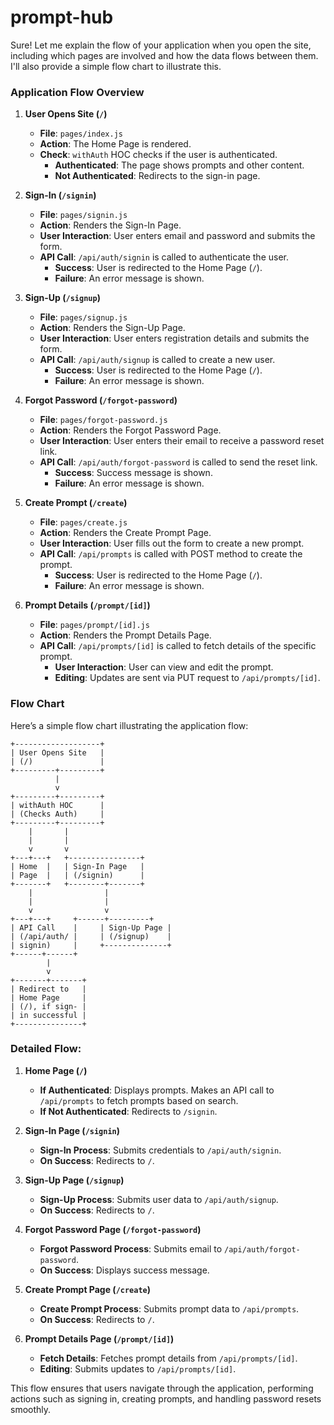 # prompt-hub
Sure! Let me explain the flow of your application when you open the site, including which pages are involved and how the data flows between them. I'll also provide a simple flow chart to illustrate this.

### Application Flow Overview

1. **User Opens Site (`/`)**
   - **File**: `pages/index.js`
   - **Action**: The Home Page is rendered.
   - **Check**: `withAuth` HOC checks if the user is authenticated.
     - **Authenticated**: The page shows prompts and other content.
     - **Not Authenticated**: Redirects to the sign-in page.

2. **Sign-In (`/signin`)**
   - **File**: `pages/signin.js`
   - **Action**: Renders the Sign-In Page.
   - **User Interaction**: User enters email and password and submits the form.
   - **API Call**: `/api/auth/signin` is called to authenticate the user.
     - **Success**: User is redirected to the Home Page (`/`).
     - **Failure**: An error message is shown.

3. **Sign-Up (`/signup`)**
   - **File**: `pages/signup.js`
   - **Action**: Renders the Sign-Up Page.
   - **User Interaction**: User enters registration details and submits the form.
   - **API Call**: `/api/auth/signup` is called to create a new user.
     - **Success**: User is redirected to the Home Page (`/`).
     - **Failure**: An error message is shown.

4. **Forgot Password (`/forgot-password`)**
   - **File**: `pages/forgot-password.js`
   - **Action**: Renders the Forgot Password Page.
   - **User Interaction**: User enters their email to receive a password reset link.
   - **API Call**: `/api/auth/forgot-password` is called to send the reset link.
     - **Success**: Success message is shown.
     - **Failure**: An error message is shown.

5. **Create Prompt (`/create`)**
   - **File**: `pages/create.js`
   - **Action**: Renders the Create Prompt Page.
   - **User Interaction**: User fills out the form to create a new prompt.
   - **API Call**: `/api/prompts` is called with POST method to create the prompt.
     - **Success**: User is redirected to the Home Page (`/`).
     - **Failure**: An error message is shown.

6. **Prompt Details (`/prompt/[id]`)**
   - **File**: `pages/prompt/[id].js`
   - **Action**: Renders the Prompt Details Page.
   - **API Call**: `/api/prompts/[id]` is called to fetch details of the specific prompt.
     - **User Interaction**: User can view and edit the prompt.
     - **Editing**: Updates are sent via PUT request to `/api/prompts/[id]`.

### Flow Chart

Here’s a simple flow chart illustrating the application flow:

```
+-------------------+
| User Opens Site   |
| (/)               |
+---------+---------+
          |
          v
+---------+---------+
| withAuth HOC      |
| (Checks Auth)     |
+---------+---------+
    |       |
    |       |
    v       v
+---+---+   +----------------+
| Home  |   | Sign-In Page   |
| Page  |   | (/signin)      |
+-------+   +--------+-------+
    |                |
    |                |
    v                v
+---+---+     +------+---------+
| API Call    |     | Sign-Up Page |
| (/api/auth/ |     | (/signup)    |
| signin)     |     +--------------+
+------+------+
        |
        v
+-------+-------+
| Redirect to   |
| Home Page     |
| (/), if sign- |
| in successful |
+---------------+
```

### Detailed Flow:

1. **Home Page (`/`)**
   - **If Authenticated**: Displays prompts. Makes an API call to `/api/prompts` to fetch prompts based on search.
   - **If Not Authenticated**: Redirects to `/signin`.

2. **Sign-In Page (`/signin`)**
   - **Sign-In Process**: Submits credentials to `/api/auth/signin`.
   - **On Success**: Redirects to `/`.

3. **Sign-Up Page (`/signup`)**
   - **Sign-Up Process**: Submits user data to `/api/auth/signup`.
   - **On Success**: Redirects to `/`.

4. **Forgot Password Page (`/forgot-password`)**
   - **Forgot Password Process**: Submits email to `/api/auth/forgot-password`.
   - **On Success**: Displays success message.

5. **Create Prompt Page (`/create`)**
   - **Create Prompt Process**: Submits prompt data to `/api/prompts`.
   - **On Success**: Redirects to `/`.

6. **Prompt Details Page (`/prompt/[id]`)**
   - **Fetch Details**: Fetches prompt details from `/api/prompts/[id]`.
   - **Editing**: Submits updates to `/api/prompts/[id]`.

This flow ensures that users navigate through the application, performing actions such as signing in, creating prompts, and handling password resets smoothly.